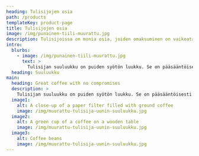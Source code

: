 ```yaml
---
heading: Tulisijojen osia
path: /products
templateKey: product-page
title: Tulisijojen osia
image: /img/punainen-tiili-muurattu.jpg
description: Tulisijoissa on monia osia, joiden omaksuminen on vaikeata ilman luontaista niiden kanssa toimimista taustanaan. Tässä muutamia selvennyksiä, joita olen matkan varrella itselleni selvittänyt. Jos huomaat alla virheitä ja puutteita, käytäthän yhteydenottolomaketta korjauksen lähettämiseksi...
intro:
  blurbs:
    - image: /img/punainen-tiili-muurattu.jpg
      text: >
        Tulisijan suuluukku on puiden syötön luukku. Se on pääsääntöisesti valurautainen ja siinä saattaa olla ikkuna, josta näkee sisään tulipesään.
  heading: Suuluukku
main:
  heading: Great coffee with no compromises
  description: >
    Tulisijan suuluukku on puiden syötön luukku. Se on pääsääntöisesti valurautainen ja siinä saattaa olla ikkuna, josta näkee sisään tulipesään.
  image1:
    alt: A close-up of a paper filter filled with ground coffee
    image: /img/muurattu-tulisija-uunin-suuluukku.jpg
  image2:
    alt: A green cup of a coffee on a wooden table
    image: /img/muurattu-tulisija-uunin-suuluukku.jpg
  image3:
    alt: Coffee beans
    image: /img/muurattu-tulisija-uunin-suuluukku.jpg
---
```

